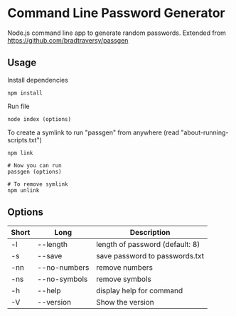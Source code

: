 # Command Line Password Generator

Node.js command line app to generate random passwords. 
Extended from https://github.com/bradtraversy/passgen 

## Usage

Install dependencies

```
npm install
```

Run file

```
node index (options)
```

To create a symlink to run "passgen" from anywhere (read "about-running-scripts.txt")

```
npm link

# Now you can run
passgen (options)

# To remove symlink
npm unlink
```

## Options

| Short | Long              | Description                     |
| ----- | ----------------- | ------------------------------- |
| -l    | --length <number> | length of password (default: 8) |
| -s    | --save            | save password to passwords.txt  |
| -nn   | --no-numbers      | remove numbers                  |
| -ns   | --no-symbols      | remove symbols                  |
| -h    | --help            | display help for command        |
| -V    | --version         | Show the version                |